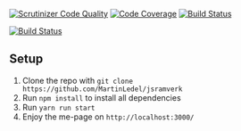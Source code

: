 [![Scrutinizer Code Quality](https://scrutinizer-ci.com/g/MartinLedel/jsramverk/badges/quality-score.png?b=master)](https://scrutinizer-ci.com/g/MartinLedel/jsramverk/?branch=master)
[![Code Coverage](https://scrutinizer-ci.com/g/MartinLedel/jsramverk/badges/coverage.png?b=master)](https://scrutinizer-ci.com/g/MartinLedel/jsramverk/?branch=master)
[![Build Status](https://scrutinizer-ci.com/g/MartinLedel/jsramverk/badges/build.png?b=master)](https://scrutinizer-ci.com/g/MartinLedel/jsramverk/build-status/master)

[![Build Status](https://travis-ci.org/MartinLedel/jsramverk.svg?branch=master)](https://travis-ci.org/MartinLedel/jsramverk)

## Setup

1. Clone the repo with `git clone https://github.com/MartinLedel/jsramverk`
2. Run `npm install` to install all dependencies
3. Run `yarn run start`
4. Enjoy the me-page on `http://localhost:3000/`
